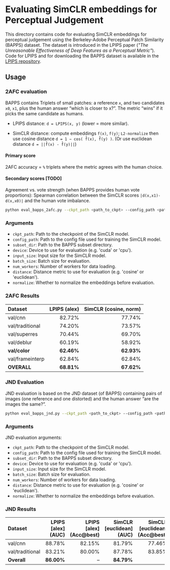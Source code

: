 # Evaluating SimCLR embeddings for Perceptual Judgement

This directory contains code for evaluating SimCLR embeddings for perceptual judgement using the Berkeley-Adobe Perceptual Patch Similarity (BAPPS) dataset. The dataset is introduced in the LPIPS paper (*"The Unreasonable Effectiveness of Deep Features as a Perceptual Metric"*). Code for LPIPS and for downloading the BAPPS dataset is available in the [LPIPS repository](https://github.com/richzhang/PerceptualSimilarity).

## Usage

### 2AFC evaluation
BAPPS contains Triplets of small patches: a reference `x`, and two candidates `x0`, `x1`, plus the human answer “which is closer to x?”. The metric “wins” if it picks the same candidate as humans.

- LPIPS distance: `d = LPIPS(x, y)` (lower = more similar).

- SimCLR distance: compute embeddings `f(x)`, `f(y)`; `L2-normalize` then use cosine distance
`d = 1 − cos( f̂(x), f̂(y) )`. (Or use euclidean distance `d = ||f̂(x) - f̂(y)||`)

#### Primary score
2AFC accuracy = `%` triplets where the metric agrees with the human choice.

#### Secondary scores [TODO]
Agreement vs. vote strength (when BAPPS provides human vote proportions): Spearman correlation between the SimCLR scores `|d(x,x1)-d(x,x0)|` and the human vote imbalance.


```bash
python eval_bapps_2afc.py --ckpt_path <path_to_ckpt> --config_path <path_to_config> --subset_dir <path_to_subset_dir> --device <device> --input_size <input_size> --batch_size <batch_size> --num_workers <num_workers> --distance <distance> --normalize <normalize>
```

### Arguments

- `ckpt_path`: Path to the checkpoint of the SimCLR model.
- `config_path`: Path to the config file used for training the SimCLR model.
- `subset_dir`: Path to the BAPPS subset directory.
- `device`: Device to use for evaluation (e.g. 'cuda' or 'cpu').
- `input_size`: Input size for the SimCLR model.
- `batch_size`: Batch size for evaluation.
- `num_workers`: Number of workers for data loading.
- `distance`: Distance metric to use for evaluation (e.g. 'cosine' or 'euclidean').
- `normalize`: Whether to normalize the embeddings before evaluation.

### 2AFC Results

| Dataset        | LPIPS (alex) | SimCLR (cosine, norm) |
| :------------- | ------------:| ---------------------:|
| val/cnn        | 82.72%       | 77.74%                |
| val/traditional| 74.20%       | 73.57%                |
| val/superres   | 70.44%       | 69.70%                |
| val/deblur     | 60.19%       | 58.92%                |
| **val/color**      | **62.46%**       | **62.93%**                |
| val/frameinterp| 62.84%       | 62.84%                |
| **OVERALL**       | **68.81%**       | **67.62%**                |


### JND Evaluation
JND evaluation is based on the JND dataset (of BAPPS) containing pairs of images (one reference and one distorted) and the human answer “are the images the same?”.

```bash
python eval_bapps_jnd.py --ckpt_path <path_to_ckpt> --config_path <path_to_config> --subset_dir <path_to_subset_dir> --device <device> --input_size <input_size> --batch_size <batch_size> --num_workers <num_workers> --distance <distance> --normalize <normalize>
```

### Arguments
JND evaluation arguments:

- `ckpt_path`: Path to the checkpoint of the SimCLR model.
- `config_path`: Path to the config file used for training the SimCLR model.
- `subset_dir`: Path to the BAPPS subset directory.
- `device`: Device to use for evaluation (e.g. 'cuda' or 'cpu').
- `input_size`: Input size for the SimCLR model.
- `batch_size`: Batch size for evaluation.
- `num_workers`: Number of workers for data loading.
- `distance`: Distance metric to use for evaluation (e.g. 'cosine' or 'euclidean').
- `normalize`: Whether to normalize the embeddings before evaluation.

### JND Results

| Dataset        | LPIPS [alex] (AUC) | LPIPS [alex] (Acc@best) | SimCLR [euclidean] (AUC) | SimCLR [euclidean] (Acc@best) |
| :------------- | ------------------:| -----------------:| ---------------------:| ---------------:|
| val/cnn        | 88.78%             | 82.15%            | 81.79%                | 77.46%          |
| val/traditional| 83.21%             | 80.00%            | 87.78%                | 83.85%          |
| **Overall**    | **86.00%**         | –                 | **84.79%**            | –               |
